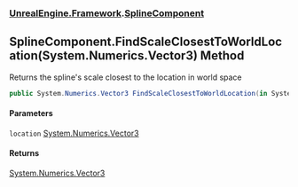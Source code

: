 ### [UnrealEngine.Framework](./UnrealEngine-Framework.md 'UnrealEngine.Framework').[SplineComponent](./SplineComponent.md 'UnrealEngine.Framework.SplineComponent')
## SplineComponent.FindScaleClosestToWorldLocation(System.Numerics.Vector3) Method
Returns the spline's scale closest to the location in world space  
```csharp
public System.Numerics.Vector3 FindScaleClosestToWorldLocation(in System.Numerics.Vector3 location);
```
#### Parameters
<a name='UnrealEngine-Framework-SplineComponent-FindScaleClosestToWorldLocation(System-Numerics-Vector3)-location'></a>
`location` [System.Numerics.Vector3](https://docs.microsoft.com/en-us/dotnet/api/System.Numerics.Vector3 'System.Numerics.Vector3')  
  
#### Returns
[System.Numerics.Vector3](https://docs.microsoft.com/en-us/dotnet/api/System.Numerics.Vector3 'System.Numerics.Vector3')  
